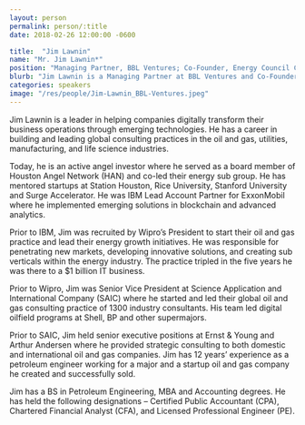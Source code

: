 ```yaml
---
layout: person
permalink: person/:title
date: 2018-02-26 12:00:00 -0600

title:  "Jim Lawnin"
name: "Mr. Jim Lawnin*"
position: "Managing Partner, BBL Ventures; Co-Founder, Energy Council Consortium"
blurb: "Jim Lawnin is a Managing Partner at BBL Ventures and Co-Founder of the Energy Council Consortium."
categories: speakers
image: "/res/people/Jim-Lawnin_BBL-Ventures.jpeg"
---
```

Jim Lawnin is a leader in helping companies digitally transform their business operations through emerging technologies. He has a career in building and leading global consulting practices in the oil and gas, utilities, manufacturing, and life science industries.

Today, he is an active angel investor where he served as a board member of Houston Angel Network (HAN) and co-led their energy sub group. He has mentored startups at Station Houston, Rice University, Stanford University and Surge Accelerator.  He was IBM Lead Account Partner for ExxonMobil where he implemented emerging solutions in blockchain and advanced analytics.

Prior to IBM, Jim was recruited by Wipro’s President to start their oil and gas practice and lead their energy growth initiatives.  He was responsible for penetrating new markets, developing innovative solutions, and creating sub verticals within the energy industry. The practice tripled in the five years he was there to a $1 billion IT business.

Prior to Wipro, Jim was Senior Vice President at Science Application and International Company (SAIC) where he started and led their global oil and gas consulting practice of 1300 industry consultants. His team led digital oilfield programs at Shell, BP and other supermajors.

Prior to SAIC, Jim held senior executive positions at Ernst & Young and Arthur Andersen where he provided strategic consulting to both domestic and international oil and gas companies. Jim has 12 years’ experience as a petroleum engineer working for a major and a startup oil and gas company he created and successfully sold.

Jim has a BS in Petroleum Engineering, MBA and Accounting degrees. He has held the following designations – Certified Public Accountant (CPA), Chartered Financial Analyst (CFA), and Licensed Professional Engineer (PE).     

